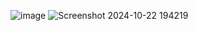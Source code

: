 ![image](https://github.com/user-attachments/assets/739e3822-ca1b-40b1-909e-eb0e2f8a672b)
![Screenshot 2024-10-22 194219](https://github.com/user-attachments/assets/d23e19ff-58da-47b0-940a-4fd81903afcf)
